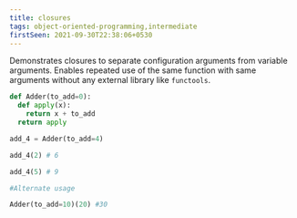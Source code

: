 ```yaml
---
title: closures
tags: object-oriented-programming,intermediate
firstSeen: 2021-09-30T22:38:06+0530
---
```


Demonstrates closures to separate configuration arguments from variable arguments. Enables repeated use of the same function with same arguments without any external library like `functools`.


```py
def Adder(to_add=0):
  def apply(x):
    return x + to_add
  return apply
```

```py
add_4 = Adder(to_add=4)

add_4(2) # 6

add_4(5) # 9

#Alternate usage

Adder(to_add=10)(20) #30
```
